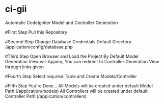 # ci-gii
Automatic CodeIgniter Model and Controller Generation

#First Step
Pull this Repository

#Second Step
Change Database Credentials
Default Directory:
/application/config/database.php

#Third Step
Open Browser and Load the Project
By Default Model Generation View will Appear, You can redirect to Controller Generation View through links given

#Fourth Step
Select required Table and Create Models/Controller

#Fifth Step
You're Done...
All Models will be created under default Model Path (/application/models)
All Controllers will be created under default Controller Path (/application/controllers)